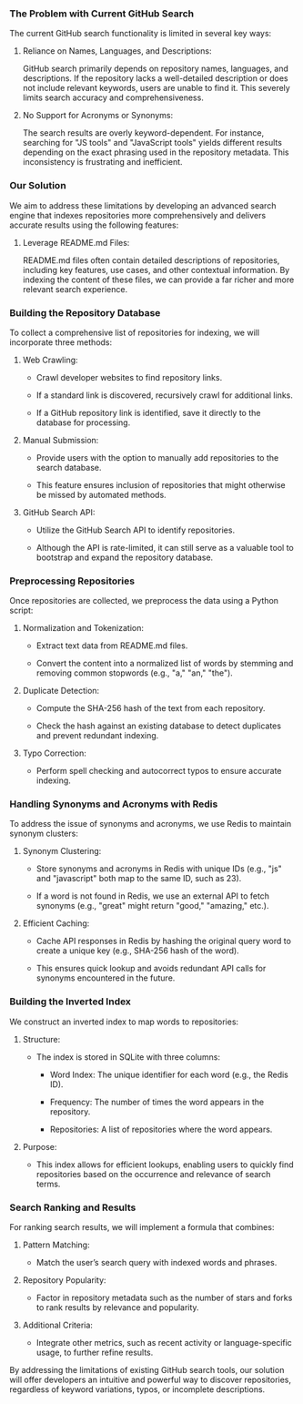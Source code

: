 ### The Problem with Current GitHub Search

The current GitHub search functionality is limited in several key ways:

1. Reliance on Names, Languages, and Descriptions:  

    GitHub search primarily depends on repository names, languages, and descriptions. If the repository lacks a well-detailed description or does not include relevant keywords, users are unable to find it. This severely limits search accuracy and comprehensiveness.

    

2. No Support for Acronyms or Synonyms:  

    The search results are overly keyword-dependent. For instance, searching for "JS tools" and "JavaScript tools" yields different results depending on the exact phrasing used in the repository metadata. This inconsistency is frustrating and inefficient.

    


### Our Solution

We aim to address these limitations by developing an advanced search engine that indexes repositories more comprehensively and delivers accurate results using the following features:

1. Leverage README.md Files:  

    README.md files often contain detailed descriptions of repositories, including key features, use cases, and other contextual information. By indexing the content of these files, we can provide a far richer and more relevant search experience.

    

### Building the Repository Database

To collect a comprehensive list of repositories for indexing, we will incorporate three methods:

1. Web Crawling:

    

    - Crawl developer websites to find repository links.

        

    - If a standard link is discovered, recursively crawl for additional links.

        

    - If a GitHub repository link is identified, save it directly to the database for processing.

        

2. Manual Submission:

    

    - Provide users with the option to manually add repositories to the search database.

        

    - This feature ensures inclusion of repositories that might otherwise be missed by automated methods.

        

3. GitHub Search API:

    

    - Utilize the GitHub Search API to identify repositories.

        

    - Although the API is rate-limited, it can still serve as a valuable tool to bootstrap and expand the repository database.

        

### Preprocessing Repositories

Once repositories are collected, we preprocess the data using a Python script:

1. Normalization and Tokenization:

    

    - Extract text data from README.md files.

        

    - Convert the content into a normalized list of words by stemming and removing common stopwords (e.g., "a," "an," "the").

        

2. Duplicate Detection:

    

    - Compute the SHA-256 hash of the text from each repository.

        

    - Check the hash against an existing database to detect duplicates and prevent redundant indexing.

        

3. Typo Correction:

    

    - Perform spell checking and autocorrect typos to ensure accurate indexing.

        

### Handling Synonyms and Acronyms with Redis

To address the issue of synonyms and acronyms, we use Redis to maintain synonym clusters:

1. Synonym Clustering:

    

    - Store synonyms and acronyms in Redis with unique IDs (e.g., "js" and "javascript" both map to the same ID, such as 23).

        

    - If a word is not found in Redis, we use an external API to fetch synonyms (e.g., "great" might return "good," "amazing," etc.).

        

2. Efficient Caching:

    

    - Cache API responses in Redis by hashing the original query word to create a unique key (e.g., SHA-256 hash of the word).

        

    - This ensures quick lookup and avoids redundant API calls for synonyms encountered in the future.

        

### Building the Inverted Index

We construct an inverted index to map words to repositories:

1. Structure:

    

    - The index is stored in SQLite with three columns:

        

        - Word Index: The unique identifier for each word (e.g., the Redis ID).

            

        - Frequency: The number of times the word appears in the repository.

            

        - Repositories: A list of repositories where the word appears.

            

2. Purpose:

    

    - This index allows for efficient lookups, enabling users to quickly find repositories based on the occurrence and relevance of search terms.

        

### Search Ranking and Results

For ranking search results, we will implement a formula that combines:

1. Pattern Matching:

    

    - Match the user’s search query with indexed words and phrases.

        

2. Repository Popularity:

    

    - Factor in repository metadata such as the number of stars and forks to rank results by relevance and popularity.

        

3. Additional Criteria:

    

    - Integrate other metrics, such as recent activity or language-specific usage, to further refine results.

        

By addressing the limitations of existing GitHub search tools, our solution will offer developers an intuitive and powerful way to discover repositories, regardless of keyword variations, typos, or incomplete descriptions.
